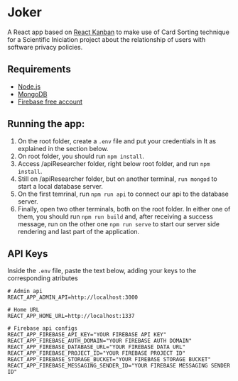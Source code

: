 <!-- Description: Scientific Initiation project of HCI (Human-Computer Interface) and IA (Information Architecture) about the relationship of users with software privacy policies -->

# Joker

A React app based on [React Kanban](https://github.com/markusenglund/react-kanban) to make use of Card Sorting technique for a Scientific Iniciation project about the relationship of users with software privacy policies.

## Requirements
* [Node.js](https://nodejs.org/en/)
* [MongoDB](https://www.mongodb.com/)
* [Firebase free account](https://firebase.google.com/?hl=pt-br)

## Running the app:
1. On the root folder, create a `.env` file and put your credentials in It as explained in the section below.
2. On root folder, you should run `npm install`.
3. Access /apiResearcher folder, right below root folder, and run `npm install`.
4. Still on /apiResearcher folder, but on another terminal, `run mongod` to start a local database server.
5. On the first temrinal, run `npm run api` to connect our api to the database server.
6. Finally, open two other terminals, both on the root folder. In either one of them, you should run `npm run build` and, after receiving a success message, run on the other one `npm run serve` to start our server side rendering and last part of the application. 

## API Keys
Inside the `.env` file, paste the text below, adding your keys to the corresponding atributes

```
# Admin api 
REACT_APP_ADMIN_API=http://localhost:3000

# Home URL
REACT_APP_HOME_URL=http://localhost:1337

# Firebase api configs
REACT_APP_FIREBASE_API_KEY="YOUR FIREBASE API KEY"
REACT_APP_FIREBASE_AUTH_DOMAIN="YOUR FIREBASE AUTH DOMAIN"
REACT_APP_FIREBASE_DATABASE_URL="YOUR FIREBASE DATA URL"
REACT_APP_FIREBASE_PROJECT_ID="YOUR FIREBASE PROJECT ID"
REACT_APP_FIREBASE_STORAGE_BUCKET="YOUR FIREBASE STORAGE BUCKET"
REACT_APP_FIREBASE_MESSAGING_SENDER_ID="YOUR FIREBASE MESSAGING SENDER ID"
```